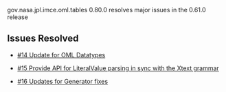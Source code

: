 gov.nasa.jpl.imce.oml.tables 0.80.0 resolves major issues in the 0.61.0 release

## Issues Resolved

- [#14 Update for OML Datatypes](https://github.com/JPL-IMCE/gov.nasa.jpl.imce.oml.tables/issues/14)

- [#15 Provide API for LiteralValue parsing in sync with the Xtext grammar](https://github.com/JPL-IMCE/gov.nasa.jpl.imce.oml.tables/issues/15)

- [#16 Updates for Generator fixes](https://github.com/JPL-IMCE/gov.nasa.jpl.imce.oml.tables/issues/16)
